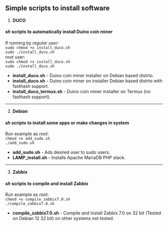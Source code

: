 ## Simple scripts to install software

 1. **DUCO**
#### *sh* scripts to automatically install Duino coin miner
If running by *regular user*:<br>
`sudo chmod +x install_duco.sh`
<br>
`sudo ./install_duco.sh`
<br>
*root* user:
<br>
`sudo chmod +x install_duco.sh`
<br>
`sudo ./install_duco.sh`

- **install_duco.sh** - Duino coin miner installer on Debian based distrto.
- **install_duco.sh** - Duino coin miner on installer Debian based distrto with fasthash support.
- **install_duco_termux.sh** - Duino coin miner installer on Termux (no fasthash support).

---
2. **Debian**
#### *sh* scripts to install some apps or make changes in system
Run example as *root*:
<br>
`chmod +x add_sudo.sh`
<br>
`./add_sudo.sh`
- **add_sudo.sh** - Ads desired user to sudo users.
- **LAMP_install.sh** - Installs Apache MariaDB PHP stack.

---
3. **Zabbix**
#### *sh* scripts to compile and install Zabbix
Run example as *root*:
<br>
`chmod +x compile_zabbix7.0.sh`
<br>
`./compile_zabbix7.0.sh`
- **compile_zabbix7.0.sh** - Compile and install Zabbix 7.0 on 32 bit (Tested on Debian 12 32 bit) on other systems not tested.
